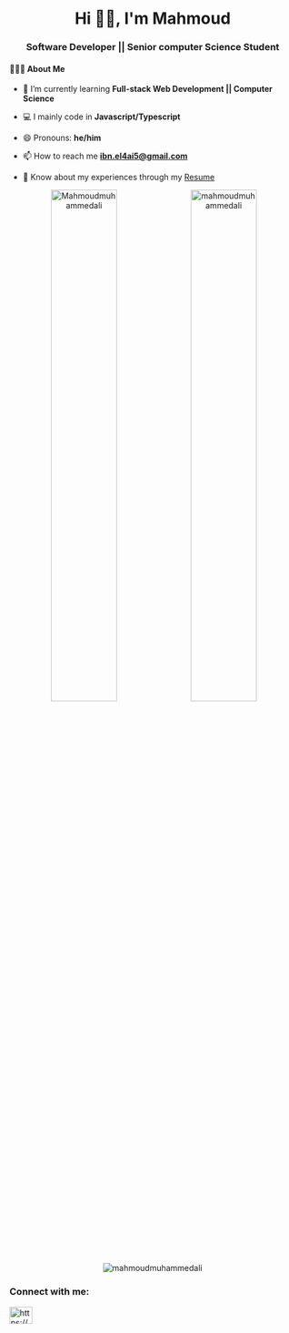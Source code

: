<h1 align="center">Hi 👋🏽, I'm Mahmoud</h1>
<h3 align="center">Software Developer || Senior computer Science Student</h3>


#### 👨🏻‍💻  About Me



- 🌱 I’m currently learning **Full-stack Web Development || Computer Science**

- 💻 I mainly code in **Javascript/Typescript**
 
- 😄 Pronouns: **he/him**  

- 📫 How to reach me **ibn.el4ai5@gmail.com**

- 📄 Know about my experiences through my [Resume](https://docs.google.com/document/d/e/2PACX-1vRjLYlmEZ6STb6eAGIKYVkvXVlk3E8hqYEjG5RcxhdQwIB1vBP6vKH9oGGvpBfSNIVBouru8CYqlV5U/pub)



<p align="center">
  &nbsp;<img width="48%" src="https://github-readme-stats.vercel.app/api?username=MahmoudMuhammedAli&show_icons=true&locale=en&theme=radical" alt="Mahmoudmuhammedali" />
  <img width="48%" src="https://github-readme-streak-stats.herokuapp.com/?user=MahmoudMuhammedAli&theme=radical" alt="mahmoudmuhammedali" />
</p>

<p align="center"><img src="https://github-readme-stats.vercel.app/api/top-langs?username=mahmoudmuhammedali&show_icons=true&locale=en&layout=compact&theme=radical" alt="mahmoudmuhammedali" /></p>




<h3 align="left">Connect with me:</h3>
<p align="left">
<a href="https://www.linkedin.com/in/mahmoud-ali-7028051b5/" target="blank"><img align="center" src="https://raw.githubusercontent.com/rahuldkjain/github-profile-readme-generator/master/src/images/icons/Social/linked-in-alt.svg" alt="https://www.linkedin.com/in/mahmoud-ali-7028051b5/" height="30" width="40" /></a>
</p>
